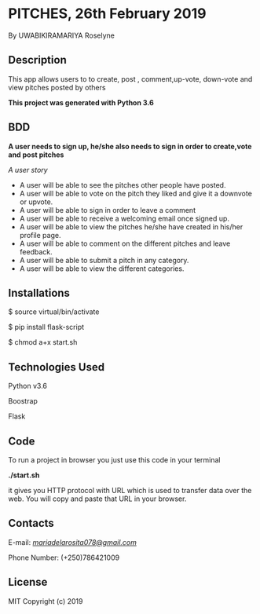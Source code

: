 # PITCHES, 26th February 2019

By UWABIKIRAMARIYA Roselyne

## Description

This app  allows users to to create, post , comment,up-vote, down-vote and view pitches posted by others 

**This project was generated with Python 3.6** 

## BDD

**A user needs to sign up, he/she also needs to sign in order to create,vote and post pitches**

*A user story*

* A user will be able to see the pitches other people have posted.
* A user will be able to vote on the pitch they liked and give it a downvote or upvote.
* A user will be able to sign in order to leave a comment
* A user will be able to receive a welcoming email once  signed up.
* A user will be able to view the pitches he/she have created in his/her profile page.
* A user will be able to comment on the different pitches and leave feedback.
* A user will be able to submit a pitch in any category.
* A user will be able to view the different categories.

## Installations

$ source virtual/bin/activate

$ pip install flask-script

$ chmod a+x start.sh

## Technologies Used

Python v3.6

Boostrap

Flask

## Code

To run a project in browser you just use this code in your terminal

**./start.sh**

 it gives you  HTTP protocol with URL which is used to transfer data over the web.
 You will copy and paste that URL in your browser.
 
## Contacts
 
E-mail: *mariadelarosita078@gmail.com*

Phone Number: (+250)786421009

## License

MIT Copyright (c) 2019
